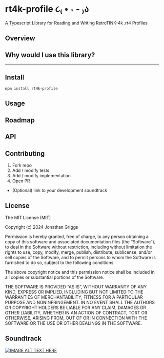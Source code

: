 # rt4k-profile ૮₍ • ˕ - ₎ა

A Typescript Library for Reading and Writing RetroTINK-4k .rt4 Profiles

## Overview

## Why would I use this library?

---
## Install

```
npm install rt4k-profile
```

## Usage

## Roadmap 

## API

## Contributing

1. Fork repo
2. Add / modify tests
3. Add / modify implementation
4. Open PR
  * (Optional) link to your development soundtrack

## License

The MIT License (MIT)

Copyright (c) 2024 Jonathan Griggs

Permission is hereby granted, free of charge, to any person obtaining a copy of this software and associated documentation files (the “Software”), to deal in the Software without restriction, including without limitation the rights to use, copy, modify, merge, publish, distribute, sublicense, and/or sell copies of the Software, and to permit persons to whom the Software is furnished to do so, subject to the following conditions:

The above copyright notice and this permission notice shall be included in all copies or substantial portions of the Software.

THE SOFTWARE IS PROVIDED “AS IS”, WITHOUT WARRANTY OF ANY KIND, EXPRESS OR IMPLIED, INCLUDING BUT NOT LIMITED TO THE WARRANTIES OF MERCHANTABILITY, FITNESS FOR A PARTICULAR PURPOSE AND NONINFRINGEMENT. IN NO EVENT SHALL THE AUTHORS OR COPYRIGHT HOLDERS BE LIABLE FOR ANY CLAIM, DAMAGES OR OTHER LIABILITY, WHETHER IN AN ACTION OF CONTRACT, TORT OR OTHERWISE, ARISING FROM, OUT OF OR IN CONNECTION WITH THE SOFTWARE OR THE USE OR OTHER DEALINGS IN THE SOFTWARE.

## Soundtrack

[![IMAGE ALT TEXT HERE](https://img.youtube.com/vi/vYxR1WZ5HbY/0.jpg)](https://www.youtube.com/watch?v=vYxR1WZ5HbY)